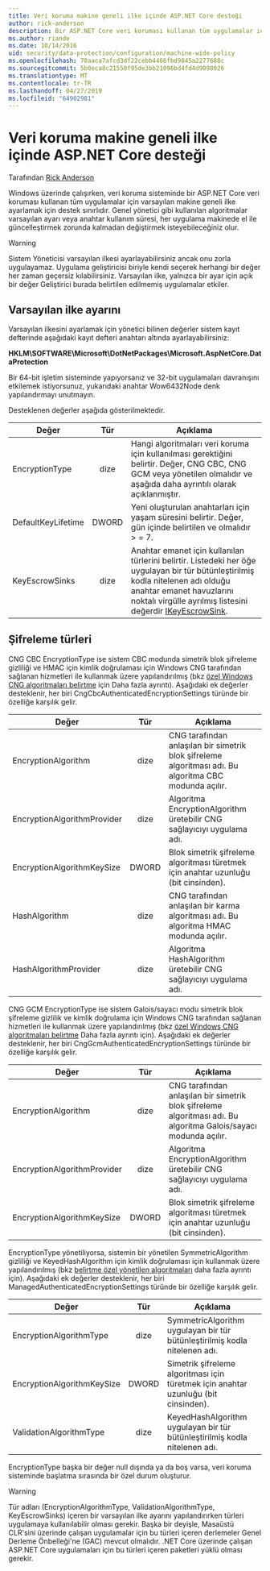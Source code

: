 ```yaml
---
title: Veri koruma makine geneli ilke içinde ASP.NET Core desteği
author: rick-anderson
description: Bir ASP.NET Core veri koruması kullanan tüm uygulamalar için varsayılan makine geneli ilke ayarlama desteği hakkında daha fazla bilgi edinin.
ms.author: riande
ms.date: 10/14/2016
uid: security/data-protection/configuration/machine-wide-policy
ms.openlocfilehash: 70aaca7afcd3df22cebb4466fbd9845a2277688c
ms.sourcegitcommit: 5b0eca8c21550f95de3bb21096bd4fd4d9098026
ms.translationtype: MT
ms.contentlocale: tr-TR
ms.lasthandoff: 04/27/2019
ms.locfileid: "64902981"
---
```

# <a name="data-protection-machine-wide-policy-support-in-aspnet-core"></a>Veri koruma makine geneli ilke içinde ASP.NET Core desteği

Tarafından [Rick Anderson](https://twitter.com/RickAndMSFT)

Windows üzerinde çalışırken, veri koruma sisteminde bir ASP.NET Core veri koruması kullanan tüm uygulamalar için varsayılan makine geneli ilke ayarlamak için destek sınırlıdır. Genel yönetici gibi kullanılan algoritmalar varsayılan ayarı veya anahtar kullanım süresi, her uygulama makinede el ile güncelleştirmek zorunda kalmadan değiştirmek isteyebileceğiniz olur.

> [!WARNING]
> Sistem Yöneticisi varsayılan ilkesi ayarlayabilirsiniz ancak onu zorla uygulayamaz. Uygulama geliştiricisi biriyle kendi seçerek herhangi bir değer her zaman geçersiz kılabilirsiniz. Varsayılan ilke, yalnızca bir ayar için açık bir değer Geliştirici burada belirtilen edilmemiş uygulamalar etkiler.

## <a name="setting-default-policy"></a>Varsayılan ilke ayarını

Varsayılan ilkesini ayarlamak için yönetici bilinen değerler sistem kayıt defterinde aşağıdaki kayıt defteri anahtarı altında ayarlayabilirsiniz:

**HKLM\SOFTWARE\Microsoft\DotNetPackages\Microsoft.AspNetCore.DataProtection**

Bir 64-bit işletim sisteminde yapıyorsanız ve 32-bit uygulamaları davranışını etkilemek istiyorsunuz, yukarıdaki anahtar Wow6432Node denk yapılandırmayı unutmayın.

Desteklenen değerler aşağıda gösterilmektedir.

| Değer              | Tür   | Açıklama |
| ------------------ | :----: | ----------- |
| EncryptionType     | dize | Hangi algoritmaları veri koruma için kullanılması gerektiğini belirtir. Değer, CNG CBC, CNG GCM veya yönetilen olmalıdır ve aşağıda daha ayrıntılı olarak açıklanmıştır. |
| DefaultKeyLifetime | DWORD  | Yeni oluşturulan anahtarları için yaşam süresini belirtir. Değer, gün içinde belirtilen ve olmalıdır > = 7. |
| KeyEscrowSinks     | dize | Anahtar emanet için kullanılan türlerini belirtir. Listedeki her öğe uygulayan bir tür bütünleştirilmiş kodla nitelenen adı olduğu anahtar emanet havuzlarını noktalı virgülle ayrılmış listesini değerdir [IKeyEscrowSink](/dotnet/api/microsoft.aspnetcore.dataprotection.keymanagement.ikeyescrowsink). |

## <a name="encryption-types"></a>Şifreleme türleri

CNG CBC EncryptionType ise sistem CBC modunda simetrik blok şifreleme gizliliği ve HMAC için kimlik doğrulaması için Windows CNG tarafından sağlanan hizmetleri ile kullanmak üzere yapılandırılmış (bkz [özel Windows CNG algoritmaları belirtme](xref:security/data-protection/configuration/overview#specifying-custom-windows-cng-algorithms) için Daha fazla ayrıntı). Aşağıdaki ek değerler desteklenir, her biri CngCbcAuthenticatedEncryptionSettings türünde bir özelliğe karşılık gelir.

| Değer                       | Tür   | Açıklama |
| --------------------------- | :----: | ----------- |
| EncryptionAlgorithm         | dize | CNG tarafından anlaşılan bir simetrik blok şifreleme algoritması adı. Bu algoritma CBC modunda açılır. |
| EncryptionAlgorithmProvider | dize | Algoritma EncryptionAlgorithm üretebilir CNG sağlayıcıyı uygulama adı. |
| EncryptionAlgorithmKeySize  | DWORD  | Blok simetrik şifreleme algoritması türetmek için anahtar uzunluğu (bit cinsinden). |
| HashAlgorithm               | dize | CNG tarafından anlaşılan bir karma algoritması adı. Bu algoritma HMAC modunda açılır. |
| HashAlgorithmProvider       | dize | Algoritma HashAlgorithm üretebilir CNG sağlayıcıyı uygulama adı. |

CNG GCM EncryptionType ise sistem Galois/sayacı modu simetrik blok şifreleme gizlilik ve kimlik doğrulama için Windows CNG tarafından sağlanan hizmetleri ile kullanmak üzere yapılandırılmış (bkz [özel Windows CNG algoritmaları belirtme](xref:security/data-protection/configuration/overview#specifying-custom-windows-cng-algorithms) Daha fazla ayrıntı için). Aşağıdaki ek değerler desteklenir, her biri CngGcmAuthenticatedEncryptionSettings türünde bir özelliğe karşılık gelir.

| Değer                       | Tür   | Açıklama |
| --------------------------- | :----: | ----------- |
| EncryptionAlgorithm         | dize | CNG tarafından anlaşılan bir simetrik blok şifreleme algoritması adı. Bu algoritma Galois/sayacı modunda açılır. |
| EncryptionAlgorithmProvider | dize | Algoritma EncryptionAlgorithm üretebilir CNG sağlayıcıyı uygulama adı. |
| EncryptionAlgorithmKeySize  | DWORD  | Blok simetrik şifreleme algoritması türetmek için anahtar uzunluğu (bit cinsinden). |

EncryptionType yönetiliyorsa, sistemin bir yönetilen SymmetricAlgorithm gizliliği ve KeyedHashAlgorithm için kimlik doğrulaması için kullanmak üzere yapılandırılmış (bkz [belirtme özel yönetilen algoritmaları](xref:security/data-protection/configuration/overview#specifying-custom-managed-algorithms) daha fazla ayrıntı için). Aşağıdaki ek değerler desteklenir, her biri ManagedAuthenticatedEncryptionSettings türünde bir özelliğe karşılık gelir.

| Değer                      | Tür   | Açıklama |
| -------------------------- | :----: | ----------- |
| EncryptionAlgorithmType    | dize | SymmetricAlgorithm uygulayan bir tür bütünleştirilmiş kodla nitelenen adı. |
| EncryptionAlgorithmKeySize | DWORD  | Simetrik şifreleme algoritması için türetmek için anahtar uzunluğu (bit cinsinden). |
| ValidationAlgorithmType    | dize | KeyedHashAlgorithm uygulayan bir tür bütünleştirilmiş kodla nitelenen adı. |

EncryptionType başka bir değer null dışında ya da boş varsa, veri koruma sisteminde başlatma sırasında bir özel durum oluşturur.

> [!WARNING]
> Tür adları (EncryptionAlgorithmType, ValidationAlgorithmType, KeyEscrowSinks) içeren bir varsayılan ilke ayarını yapılandırırken türleri uygulamaya kullanılabilir olması gerekir. Başka bir deyişle, Masaüstü CLR'sini üzerinde çalışan uygulamalar için bu türleri içeren derlemeler Genel Derleme Önbelleği'ne (GAC) mevcut olmalıdır. .NET Core üzerinde çalışan ASP.NET Core uygulamaları için bu türleri içeren paketleri yüklü olması gerekir.
